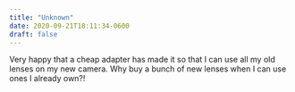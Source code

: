 ```yaml
---
title: "Unknown"
date: 2020-09-21T18:11:34-0600
draft: false
---
```


Very happy that a cheap adapter has made it so that I can use all my old lenses on my new camera. Why buy a bunch of new lenses when I can use ones I already own?!
